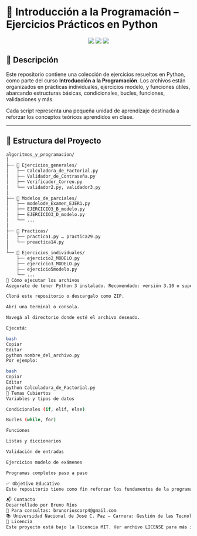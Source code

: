 # 🧠 Introducción a la Programación – Ejercicios Prácticos en Python

<p align="center">
  <img src="https://img.shields.io/badge/Python-3.10+-blue?logo=python" />
  <img src="https://img.shields.io/badge/Educación-UNPAZ-green" />
  <img src="https://img.shields.io/badge/Estado-En_Desarrollo-yellow" />
</p>

## 📌 Descripción

Este repositorio contiene una colección de ejercicios resueltos en Python, como parte del curso **Introducción a la Programación**. Los archivos están organizados en prácticas individuales, ejercicios modelo, y funciones útiles, abarcando estructuras básicas, condicionales, bucles, funciones, validaciones y más.

Cada script representa una pequeña unidad de aprendizaje destinada a reforzar los conceptos teóricos aprendidos en clase.

---

## 📁 Estructura del Proyecto

```bash
algoritmos_y_programacion/
│
├── 📁 Ejercicios_generales/
│   ├── Calculadora_de_Factorial.py
│   ├── Validador_de_Contraseña.py
│   ├── Verificador_Correo.py
│   └── validador2.py, validador3.py
│
├── 📁 Modelos_de_parciales/
│   ├── modelode_Examen_EJER1.py
│   ├── EJERCICIO3_B_modelo.py
│   ├── EJERCICIO3_D_modelo.py
│   └── ...
│
├── 📁 Practicas/
│   ├── practica1.py … practica29.py
│   └── preactica14.py
│
└── 📁 Ejercicios_individuales/
    ├── ejercicio2_MODELO.py
    ├── ejercicio3_MODELO.py
    ├── ejercicio5modelo.py
    └── ...
🚀 Cómo ejecutar los archivos
Asegurate de tener Python 3 instalado. Recomendado: versión 3.10 o superior.

Cloná este repositorio o descargalo como ZIP.

Abrí una terminal o consola.

Navegá al directorio donde esté el archivo deseado.

Ejecutá:

bash
Copiar
Editar
python nombre_del_archivo.py
Por ejemplo:

bash
Copiar
Editar
python Calculadora_de_Factorial.py
🧠 Temas Cubiertos
Variables y tipos de datos

Condicionales (if, elif, else)

Bucles (while, for)

Funciones

Listas y diccionarios

Validación de entradas

Ejercicios modelo de exámenes

Programas completos paso a paso

✅ Objetivo Educativo
Este repositorio tiene como fin reforzar los fundamentos de la programación mediante la práctica constante. Está orientado a estudiantes de carreras informáticas, particularmente en sus primeros pasos con la lógica y la resolución de problemas computacionales.

📬 Contacto
Desarrollado por Bruno Ríos
📧 Para consultas: brunorioscorp4@gmail.com
📚 Universidad Nacional de José C. Paz – Carrera: Gestión de las Tecnologías de la Información
📄 Licencia
Este proyecto está bajo la licencia MIT. Ver archivo LICENSE para más información.


